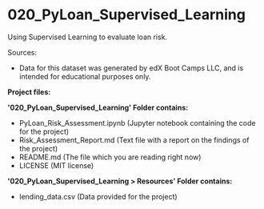# 020_PyLoan_Supervised_Learning
 Using Supervised Learning to evaluate loan risk. 

Sources:
- Data for this dataset was generated by edX Boot Camps LLC, and is intended for educational purposes only.

**Project files:**

**'020_PyLoan_Supervised_Learning' Folder contains:**
- PyLoan_Risk_Assessment.ipynb (Jupyter notebook containing the code for the project)
- Risk_Assessment_Report.md (Text file with a report on the findings of the project)
- README.md (The file which you are reading right now)
- LICENSE (MIT license)


**'020_PyLoan_Supervised_Learning > Resources' Folder contains:**
- lending_data.csv (Data provided for the project)